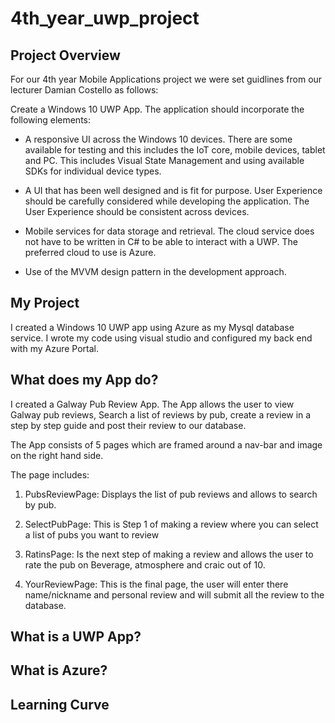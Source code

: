 # 4th_year_uwp_project

## Project Overview

For our 4th year Mobile Applications project we were set guidlines from our lecturer Damian Costello as follows:

Create a Windows 10 UWP App. The application should incorporate the following elements:

* A responsive UI across the Windows 10 devices. There are some available for testing and this includes the IoT core, mobile devices, tablet and PC. This includes Visual State Management and using available SDKs for individual device types.

* A UI that has been well designed and is fit for purpose. User Experience should be carefully considered while developing the application. The User Experience should be consistent
across devices.

* Mobile services for data storage and retrieval. The cloud service does not have to be written
in C# to be able to interact with a UWP. The preferred cloud to use is Azure.

* Use of the MVVM design pattern in the development approach.

## My Project

I created a Windows 10 UWP app using Azure as my Mysql database service. I wrote my code using visual studio and configured my back end with my Azure Portal.

## What does my App do?

I created a Galway Pub Review App. The App allows the user to view Galway pub reviews, Search a list of reviews by pub, create a review in a step by step guide and post their review to our database.

The App consists of 5 pages which are framed around a nav-bar and image on the right hand side.

The page includes:

1. PubsReviewPage: Displays the list of pub reviews and allows to search by pub.

2. SelectPubPage: This is Step 1 of making a review where you can select a list of pubs you want to review

3. RatinsPage: Is the next step of making a review and allows the user to rate the pub on Beverage, atmosphere and craic out of 10.

4. YourReviewPage: This is the final page, the user will enter there name/nickname and personal review and will submit all the review to the database. 

## What is a UWP App?

## What is Azure?

## Learning Curve


